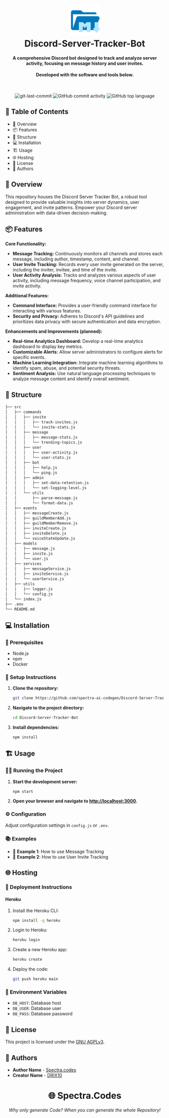 <h1 align="center">
  <img src="https://raw.githubusercontent.com/PKief/vscode-material-icon-theme/ec559a9f6bfd399b82bb44393651661b08aaf7ba/icons/folder-markdown-open.svg" width="100" />
  <br>Discord-Server-Tracker-Bot
</h1>
<h4 align="center">A comprehensive Discord bot designed to track and analyze server activity, focusing on message history and user invites.</h4>
<h4 align="center">Developed with the software and tools below.</h4>
<p align="center">
  <img src="https://img.shields.io/badge/Framework-React-blue" alt="">
  <img src="https://img.shields.io/badge/Frontend-Javascript,_Html,_Css-red" alt="">
  <img src="https://img.shields.io/badge/Backend-Node.js-blue" alt="">
  <img src="https://img.shields.io/badge/LLMs-Custom,_Gemini,_OpenAI-black" alt="">
</p>
<p align="center">
  <img src="https://img.shields.io/github/last-commit/spectra-ai-codegen/Discord-Server-Tracker-Bot?style=flat-square&color=5D6D7E" alt="git-last-commit" />
  <img src="https://img.shields.io/github/commit-activity/m/spectra-ai-codegen/Discord-Server-Tracker-Bot?style=flat-square&color=5D6D7E" alt="GitHub commit activity" />
  <img src="https://img.shields.io/github/languages/top/spectra-ai-codegen/Discord-Server-Tracker-Bot?style=flat-square&color=5D6D7E" alt="GitHub top language" />
</p>

## 📑 Table of Contents
- 📍 Overview
- 📦 Features
- 📂 Structure
- 💻 Installation
- 🏗️ Usage
- 🌐 Hosting
- 📄 License
- 👏 Authors

## 📍 Overview
This repository houses the Discord Server Tracker Bot, a robust tool designed to provide valuable insights into server dynamics, user engagement, and invite patterns.  Empower your Discord server administration with data-driven decision-making.

## 📦 Features

**Core Functionality:**

* **Message Tracking:** Continuously monitors all channels and stores each message, including author, timestamp, content, and channel.
* **User Invite Tracking:** Records every user invite generated on the server, including the inviter, invitee, and time of the invite.
* **User Activity Analysis:** Tracks and analyzes various aspects of user activity, including message frequency, voice channel participation, and invite activity.

**Additional Features:**

* **Command Interface:** Provides a user-friendly command interface for interacting with various features.
* **Security and Privacy:** Adheres to Discord's API guidelines and prioritizes data privacy with secure authentication and data encryption.

**Enhancements and Improvements (planned):**

* **Real-time Analytics Dashboard:** Develop a real-time analytics dashboard to display key metrics.
* **Customizable Alerts:** Allow server administrators to configure alerts for specific events.
* **Machine Learning Integration:** Integrate machine learning algorithms to identify spam, abuse, and potential security threats.
* **Sentiment Analysis:** Use natural language processing techniques to analyze message content and identify overall sentiment.

## 📂 Structure

```
├── src
│   ├── commands
│   │   ├── invite
│   │   │   ├── track-invites.js
│   │   │   └── invite-stats.js
│   │   ├── message
│   │   │   ├── message-stats.js
│   │   │   └── trending-topics.js
│   │   ├── user
│   │   │   ├── user-activity.js
│   │   │   └── user-stats.js
│   │   ├── bot
│   │   │   ├── help.js
│   │   │   └── ping.js
│   │   ├── admin
│   │   │   ├── set-data-retention.js
│   │   │   └── set-logging-level.js
│   │   └── utils
│   │       ├── parse-message.js
│   │       └── format-data.js
│   ├── events
│   │   ├── messageCreate.js
│   │   ├── guildMemberAdd.js
│   │   ├── guildMemberRemove.js
│   │   ├── inviteCreate.js
│   │   ├── inviteDelete.js
│   │   └── voiceStateUpdate.js
│   ├── models
│   │   ├── message.js
│   │   ├── invite.js
│   │   └── user.js
│   ├── services
│   │   ├── messageService.js
│   │   ├── inviteService.js
│   │   └── userService.js
│   ├── utils
│   │   ├── logger.js
│   │   └── config.js
│   └── index.js
├── .env
└── README.md
```

## 💻 Installation

### 🔧 Prerequisites

* Node.js
* npm
* Docker

### 🚀 Setup Instructions

1. **Clone the repository:**
   ```bash
   git clone https://github.com/spectra-ai-codegen/Discord-Server-Tracker-Bot.git
   ```
2. **Navigate to the project directory:**
   ```bash
   cd Discord-Server-Tracker-Bot
   ```
3. **Install dependencies:**
   ```bash
   npm install
   ```

## 🏗️ Usage

### 🏃‍♂️ Running the Project

1. **Start the development server:**
   ```bash
   npm start
   ```
2. **Open your browser and navigate to [http://localhost:3000](http://localhost:3000).**

### ⚙️ Configuration

Adjust configuration settings in `config.js` or `.env`.

### 📚 Examples

- 📝 **Example 1**:  How to use Message Tracking
- 📝 **Example 2**: How to use User Invite Tracking

## 🌐 Hosting

### 🚀 Deployment Instructions

#### Heroku 
1. Install the Heroku CLI:
   ```bash
   npm install -g heroku
   ```
2. Login to Heroku:
   ```bash
   heroku login
   ```
3. Create a new Heroku app:
   ```bash
   heroku create
   ```
4. Deploy the code:
   ```bash
   git push heroku main
   ```

### 🔑 Environment Variables

* `DB_HOST`: Database host
* `DB_USER`: Database user
* `DB_PASS`: Database password

## 📜 License

This project is licensed under the [GNU AGPLv3](https://choosealicense.com/licenses/agpl-3.0/).

## 👥 Authors

- **Author Name** - [Spectra.codes](https://spectra.codes)
- **Creator Name** - [DRIX10](https://github.com/Drix10)

<p align="center">
    <h1 align="center">🌐 Spectra.Codes</h1>
  </p>
  <p align="center">
    <em>Why only generate Code? When you can generate the whole Repository!</em>
  </p>
  <p align="center">
	<img src="https://img.shields.io/badge/Developer-Drix10-red" alt="">
	<img src="https://img.shields.io/badge/Website-Spectra.codes-blue" alt="">
	<img src="https://img.shields.io/badge/Backed_by-Google_&_Microsoft_for_Startups-red" alt="">
	<img src="https://img.shields.io/badge/Finalist-Backdrop_Build_v4-black" alt="">
  <p>